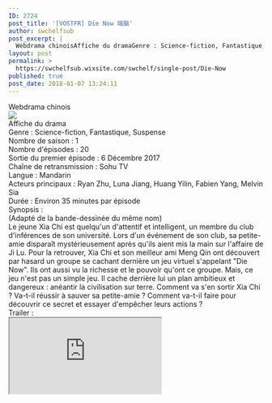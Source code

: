 ```yaml
---
ID: 2724
post_title: '[VOSTFR] Die Now 端脑'
author: swchelfsub
post_excerpt: |
  Webdrama chinoisAffiche du dramaGenre : Science-fiction, Fantastique, SuspenseNombre de saison : 1Nombre d'&eacute;pisodes : 20Sortie du premier &eacute;pisode : 6 D&eacute;cembre 2017Cha&icirc;ne de retransmission : Sohu TVLangue : MandarinActeurs principaux : Ryan Zhu, Luna Jiang, Huang Yilin, Fabien Yang, Melvin SiaDur&eacute;e : Environ 35 minutes par &eacute;pisodeSynopsis :(Adapt&eacute; de la bande-dessin&eacute;e du m&ecirc;me nom)Le jeune Xia Chi est quelqu'un d'attentif et intelligent, un membre du club d'inf&eacute;rences de son universit&eacute;. Lors d'un<img src="http://static.wixstatic.com/media/ce4b89_24a6846f7f3f41e8b3d90ada821e622d~mv2.jpg/v1/fill/w_626%2Ch_365/ce4b89_24a6846f7f3f41e8b3d90ada821e622d~mv2.jpg">
layout: post
permalink: >
  https://swchelfsub.wixsite.com/swchelf/single-post/Die-Now
published: true
post_date: 2018-01-07 13:24:11
---
```

<div><div>Webdrama chinois</div><img src="https://united-subs.dearclouds.com/wp-content/uploads/2018/04/c34620f3996e2d0d85786da127ed9a63.jpg"/><div>Affiche du drama</div><div>Genre : Science-fiction, Fantastique, Suspense</div><div>Nombre de saison : 1</div><div>Nombre d'épisodes : 20</div><div>Sortie du premier épisode : 6 Décembre 2017</div><div>Chaîne de retransmission : Sohu TV</div><div>Langue : Mandarin</div><div>Acteurs principaux : Ryan Zhu, Luna Jiang, Huang Yilin, Fabien Yang, Melvin Sia</div><div>Durée : Environ 35 minutes par épisode</div><div>Synopsis :</div><div>(Adapté de la bande-dessinée du même nom)</div><div>Le jeune Xia Chi est quelqu'un d'attentif et intelligent, un membre du club d'inférences de son université. Lors d'un événement de son club, sa petite-amie disparaît mystérieusement après qu'ils aient mis la main sur l'affaire de Ji Lu. Pour la retrouver, Xia Chi et son meilleur ami Meng Qin ont découvert par hasard un groupe se cachant dernière un jeu virtuel s'appelant &quot;Die Now&quot;. Ils ont aussi vu la richesse et le pouvoir qu'ont ce groupe. Mais, ce jeu n'est pas un simple jeu. Il cache derrière lui un plan ambitieux et dangereux : anéantir la civilisation sur terre. Comment va s'en sortir Xia Chi ? Va-t-il réussir à sauver sa petite-amie ? Comment va-t-il faire pour découvrir ce secret et essayer d'empêcher leurs actions ?</div><div>Trailer :</div><iframe src="https://www.youtube.com/embed/lm9j8EirA9M"/><div>Episodes proposés en hardsub et softsub.</div><div>À découvrir sur notre <a href="http://swchelfsub.wordpress.com/2018/01/14/die-now/">blog</a> pour le hardsub.</div><div>/! Certaines scènes peuvent choquer. Âmes sensibles, s'abstenir /!</div><div>Playlist des épisodes en softsub : <a href="https://www.youtube.com/playlist?list=PL6SW90bXqDcqMsGFsq2XzmwyRbX2HxjXm">Lien</a></div><iframe src="https://www.youtube.com/embed/DZFeDFGiPZo"/><div>Episode 1</div><iframe src="https://www.youtube.com/embed/CqrZPIaGBsI"/><div>Episode 2</div><iframe src="https://www.youtube.com/embed/4WRXUDPJ754"/><div>Episode 3</div><iframe src="https://www.youtube.com/embed/K_aT6LggOUY"/><div>Episode 4 </div><iframe src="https://www.youtube.com/embed/uG0QMC5SN8s"/><div> Episode 5</div><iframe src="https://www.youtube.com/embed/ZACQZwmA0gI"/><div>Episode 6</div><div>[À venir]</div><div>Episode 7</div></div>